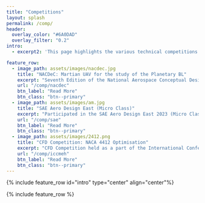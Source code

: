 ```yaml
---
title: "Competitions"
layout: splash
permalink: /comp/
header:
  overlay_color: "#6A0DAD"
  overlay_filter: "0.2"
intro: 
  - excerpt2: 'This page highlights the various technical competitions I have participated in.'

feature_row:
  - image_path: assets/images/nacdec.jpg
    title: "NACDeC: Martian UAV for the study of the Planetary BL"
    excerpt: "Seventh Edition of the National Aerospace Conceptual Design Competition (NACDeC) organised in collaboration with ISRO.<br> <b>Date:</b> September 2024"
    url: "/comp/nacdec"
    btn_label: "Read More"
    btn_class: "btn--primary"
  - image_path: assets/images/am.jpg
    title: "SAE Aero Design East (Micro Class)"
    excerpt: "Participated in the SAE Aero Design East 2023 (Micro Class - AeroMIT) held at Lakeland, Florida, USA. <br><br><b>Date:</b> March 2023"
    url: "/comp/sae"
    btn_label: "Read More"
    btn_class: "btn--primary"
  - image_path: assets/images/2412.png
    title: "CFD Competition: NACA 4412 Optimisation"
    excerpt: "CFD Competition held as a part of the International Conference on Computational Methods in Engineering and Health Sciences (ICCMEH) 2023. <br> <b>Date:</b> October 2023"
    url: "/comp/iccmeh"
    btn_label: "Read More"
    btn_class: "btn--primary"
---
```


{% include feature_row id="intro" type="center" align="center"%}

{% include feature_row %}
